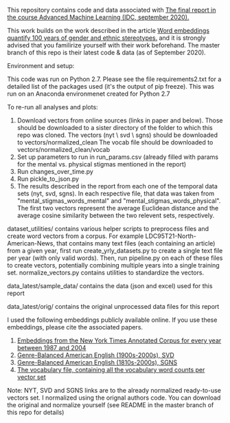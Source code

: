 This repository contains code and data associated with [The final report in the course Advanced Machine Learning (IDC, september 2020).](https://github.com/Amannor/EmbeddingDynamicStereotypes/blob/final-proj-temporal-social-stigmas/temporal_changes_in_social_stigmas.pdf) 

This work builds on the work described in the article [Word embeddings quantify 100 years of gender and ethnic stereotypes.](http://gargnikhil.com/files/pdfs/GSJZ18_embedstereotypes.pdf) and it is strongly advised that you familirize yourself with their work beforehand. The master branch of this repo is their latest code & data (as  of September 2020).

Environment and setup:

This code was run on Python 2.7. Please see the file requirements2.txt for a detailed list of the packages used (it's the output of pip freeze). This was run on an Anaconda environmenet created for Python 2.7


To re-run all analyses and plots:

1. Download vectors from online sources (links in paper and below).
   Those should be downloaded to a sister directory of the folder to which this repo was cloned.
   The vectors (nyt \ svd \ sgns) should be downloaded to vectors/normalized_clean
   The vocab file should be downloaded to vectors/normalized_clean/vocab
2. Set up parameters to run in run_params.csv (already filled with params for the mental vs. physical stigmas mentioned in the report)
3. Run changes_over_time.py
4. Run pickle_to_json.py
5. The results described in the report from each one of the temporal data sets (nyt, svd, sgns). In each respective file, that data was taken from "mental_stigmas_words_mental" and "mental_stigmas_words_physical". The first two vectors represent the average Euclidean distance and the average cosine similarity between the two relevent sets, respectively. 

dataset_utilities/ contains various helper scripts to preprocess files and create word vectors from a corpus. For example LDC95T21-North-American-News, that contains many text files (each containing an article) from a given year, first run create_yrly_datasets.py to create a single text file per year (with only valid words). Then, run pipeline.py on each of these files to create vectors, potentially combining multiple years into a single training set. normalize_vectors.py contains utilities to standardize the vectors.

data_latest/sample_data/ contains the data (json and excel) used for this report


data_latest/orig/ contains the original unprocessed data files for this report

I used the following embeddings publicly available online. If you use these embeddings, please cite the associated papers.


1. [Embeddings from the New York Times Annotated Corpus for every year between 1987 and 2004](https://drive.google.com/file/d/1JNy19NfBwNj5JWj71UipA-zrFVIsYp1p/view?usp=sharing)
2. [Genre-Balanced American English (1900s-2000s), SVD](https://drive.google.com/file/d/1YajeJU2tQOG6GEgX_HXe8uOBveFxDjcc/view?usp=sharing)
3. [Genre-Balanced American English (1810s-2000s), SGNS](https://drive.google.com/file/d/1HdSxw_un9en7G14Kkm38d2ko0uSrSL0A/view?usp=sharing)
4. [The vocabulary file, containing all the vocabulary word counts per vector set](https://drive.google.com/file/d/1nK9u3v6ln_6ObEJmRxWRkEUS2xHSDmgl/view?usp=sharing)


Note: NYT, SVD and SGNS links are to the already normalized ready-to-use vectors set. I normalized using the orignal authors code. You can download the original and normalize yourself (see README in the master branch of this repo for details)




